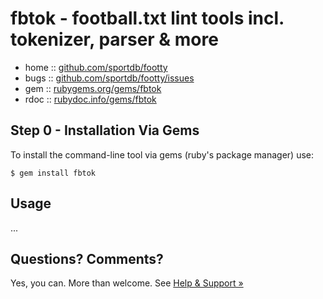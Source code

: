 # fbtok - football.txt lint tools incl. tokenizer, parser & more
 


* home  :: [github.com/sportdb/footty](https://github.com/sportdb/footty)
* bugs  :: [github.com/sportdb/footty/issues](https://github.com/sportdb/footty/issues)
* gem   :: [rubygems.org/gems/fbtok](https://rubygems.org/gems/fbtok)
* rdoc  :: [rubydoc.info/gems/fbtok](http://rubydoc.info/gems/fbtok)


## Step 0 - Installation Via Gems

To install the command-line tool via gems (ruby's package manager) use:

```
$ gem install fbtok
```


## Usage

...



## Questions? Comments?

Yes, you can. More than welcome.
See [Help & Support »](https://github.com/openfootball/help)
